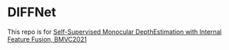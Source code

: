 # DIFFNet
 This repo is for [Self-Supervised Monocular DepthEstimation with Internal Feature Fusion, BMVC2021](null)
